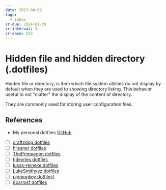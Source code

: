 ```yaml
---
date: 2023-04-02
tags:
  - inbox
sr-due: 2024-01-29
sr-interval: 3
sr-ease: 253
---
```

# Hidden file and hidden directory (.dotfiles)

Hidden file or directory, is item which file system utilities do not display by
default when they are used to showing directory listing. This behavior useful to
not "clutter" the display of the content of directory.

They are commonly used for storing user configuration files.

## References

- My personal dotfiles [GitHub](https://github.com/iturdikulov/dotfiles)
- [ ] [craftzdog dotfiles](https://github.com/craftzdog/dotfiles-public)
- [ ] [hlissner dotfiles](https://github.com/hlissner/dotfiles)
- [ ] [ThePrimeagen dotfiles](https://github.com/ThePrimeagen/.dotfiles)
- [ ] [tjdevries dotfiles](https://github.com/tjdevries/config_manager)
- [ ] [lukas-reineke dotfiles](https://github.com/lukas-reineke/dotfiles)
- [ ] [LukeSmithxyz dotfiles](https://github.com/LukeSmithxyz/voidrice)
- [ ] [pigmonkey dotfiles)](https://github.com/pigmonkey/dotfiles)
- [ ] [8carlosf dotfiles](https://github.com/8carlosf/dotfiles)
